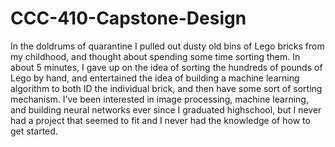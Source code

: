 # CCC-410-Capstone-Design

In the doldrums of quarantine I pulled out dusty old bins of Lego bricks from my childhood, and thought about spending some time sorting them. In about 5 minutes, I gave up on the idea of sorting the hundreds of pounds of Lego by hand, and entertained the idea of building a machine learning algorithm to both ID the individual brick, and then have some sort of sorting mechanism. 
I’ve been interested in image processing, machine learning, and building neural networks ever since I graduated highschool, but I never had a project that seemed to fit and I never had the knowledge of how to get started.
